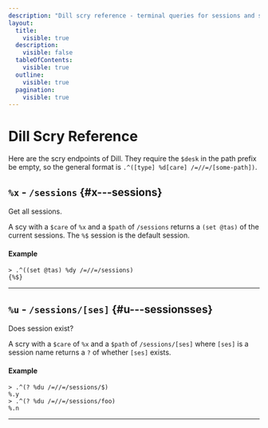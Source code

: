 ```yaml
---
description: "Dill scry reference - terminal queries for sessions and system state information."
layout:
  title:
    visible: true
  description:
    visible: false
  tableOfContents:
    visible: true
  outline:
    visible: true
  pagination:
    visible: true
---
```


# Dill Scry Reference

Here are the scry endpoints of Dill. They require the `$desk` in the path prefix be empty, so the general format is `.^([type] %d[care] /=//=/[some-path])`.

## `%x` - `/sessions` {#x---sessions}

Get all sessions.

A scy with a `$care` of `%x` and a `$path` of `/sessions` returns a `(set @tas)` of the current sessions. The `%$` session is the default session.

#### Example

```
> .^((set @tas) %dy /=//=/sessions)
{%$}
```

---

## `%u` - `/sessions/[ses]` {#u---sessionsses}

Does session exist?

A scry with a `$care` of `%x` and a `$path` of `/sessions/[ses]` where `[ses]` is a session name returns a `?` of whether `[ses]` exists.

#### Example

```
> .^(? %du /=//=/sessions/$)
%.y
> .^(? %du /=//=/sessions/foo)
%.n
```

---
